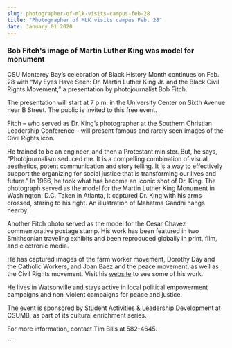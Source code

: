 ```yaml
---
slug: photographer-of-mlk-visits-campus-feb-28
title: "Photographer of MLK visits campus Feb. 28"
date: January 01 2020
---
```


 
<h3>Bob Fitch's image of Martin Luther King was model for monument</h3>
<p>
  CSU Monterey Bay’s celebration of Black History Month continues on Feb. 28
  with “My Eyes Have Seen: Dr. Martin Luther King Jr. and the Black Civil Rights
  Movement,” a presentation by photojournalist Bob Fitch.
</p>
<p>
  The presentation will start at 7 p.m. in the University Center on Sixth Avenue
  near B Street. The public is invited to this free event.
</p>
<p>
  Fitch – who served as Dr. King’s photographer at the Southern Christian
  Leadership Conference – will present famous and rarely seen images of the
  Civil Rights icon.
</p>
<p>
  He trained to be an engineer, and then a Protestant minister. But, he says,
  “Photojournalism seduced me. It is a compelling combination of visual
  aesthetics, potent communication and story telling. It is a way to effectively
  support the organizing for social justice that is transforming our lives and
  future.” In 1966, he took what has become an iconic shot of Dr. King. The
  photograph served as the model for the Martin Luther King Monument in
  Washington, D.C. Taken in Atlanta, it captured Dr. King with his arms crossed,
  staring to his right. An illustration of Mahatma Gandhi hangs nearby.
</p>
<p>
  Another Fitch photo served as the model for the Cesar Chavez commemorative
  postage stamp. His work has been featured in two Smithsonian traveling
  exhibits and been reproduced globally in print, film, and electronic media.
</p>
<p>
  He has captured images of the farm worker movement, Dorothy Day and the
  Catholic Workers, and Joan Baez and the peace movement, as well as the Civil
  Rights movement. Visit his <a href="https://bobfitchphoto.com">website</a> to
  see some of his work.
</p>
<p>
  He lives in Watsonville and stays active in local political empowerment
  campaigns and non-violent campaigns for peace and justice.
</p>
<p>
  The event is sponsored by Student Activities &amp; Leadership Development at
  CSUMB, as part of its cultural enrichment series.
</p>
<p>For more information, contact Tim Bills at 582-4645.</p>
```
